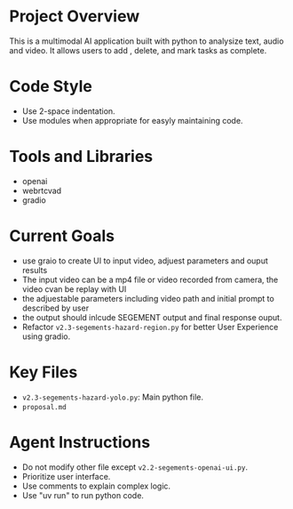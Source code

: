 # Project Overview
This is a multimodal AI application built with python to analysize text, audio and video. It allows users to add , delete, and mark tasks as complete.


# Code Style
- Use 2-space indentation.
- Use modules when appropriate for easyly maintaining code.

# Tools and Libraries
- openai
- webrtcvad
- gradio


# Current Goals
- use graio to create UI to input video, adjuest parameters and ouput results
- The input video can be a mp4 file or video recorded from camera, the video cvan be replay with UI
- the adjuestable parameters including  video path and initial prompt to described by user
- the output should inlcude SEGEMENT output and final response ouput. 
- Refactor `v2.3-segements-hazard-region.py` for better User Experience using gradio.

# Key Files
- `v2.3-segements-hazard-yolo.py`: Main python file.
- `proposal.md`

# Agent Instructions
- Do not modify other file except `v2.2-segements-openai-ui.py`.
- Prioritize user interface.
- Use comments to explain complex logic.
- Use "uv run" to run python code.
